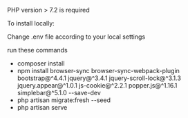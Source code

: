 PHP version > 7.2 is required

To install locally:

Change .env file according to your local settings

run these commands

- composer install
- npm install browser-sync browser-sync-webpack-plugin bootstrap@^4.4.1 jquery@^3.4.1 jquery-scroll-lock@^3.1.3 jquery.appear@^1.0.1 js-cookie@^2.2.1 popper.js@^1.16.1 simplebar@^5.1.0 --save-dev
- php artisan migrate:fresh --seed
- php artisan serve



